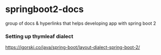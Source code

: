 # springboot2-docs
group of docs &amp; hyperlinks that helps developing app with spring boot 2

### Setting up thymleaf dialect
https://igorski.co/java/spring-boot/layout-dialect-spring-boot-2/
